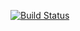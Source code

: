 [![Build Status](https://travis-ci.org/argux/argux.svg?branch=master)](https://travis-ci.org/argux/argux)
